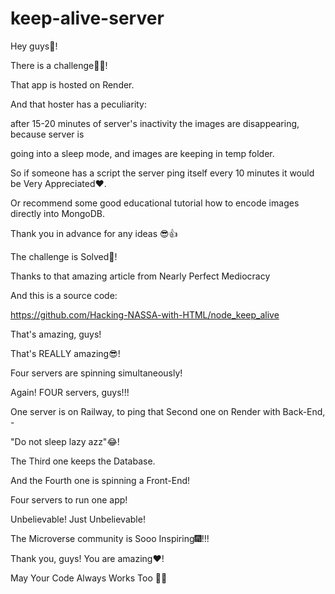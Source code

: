 # keep-alive-server

Hey guys:wave:!

There is a challenge:mechanic:!

That app is hosted on Render.

And that hoster has a peculiarity:

after 15-20 minutes of server's inactivity the images are disappearing, because server is 

going into a sleep mode, and images are keeping in temp folder.

So if someone has a script the server ping itself every 10 minutes it would be Very Appreciated:heart:.

Or recommend some good educational tutorial how to encode images directly into MongoDB.

Thank you in advance for any ideas :sunglasses::+1:

The challenge is Solved:raising_hand:!

Thanks to that amazing article from Nearly Perfect Mediocracy

And this is a source code:

https://github.com/Hacking-NASSA-with-HTML/node_keep_alive

That's amazing, guys!

That's REALLY amazing:sunglasses:!

Four servers are spinning simultaneously!

Again! FOUR servers, guys!!!

One server is on Railway, to ping that Second one on Render with Back-End, -

"Do not sleep lazy azz":joy:!

The Third one keeps the Database.

And the Fourth one is spinning a Front-End!

Four servers to run one app!

Unbelievable!  Just Unbelievable!

The Microverse community is Sooo Inspiring:fireworks:!!!

Thank you, guys! You are amazing:heart:!

May Your Code Always Works Too :champagne::clinking_glasses:
